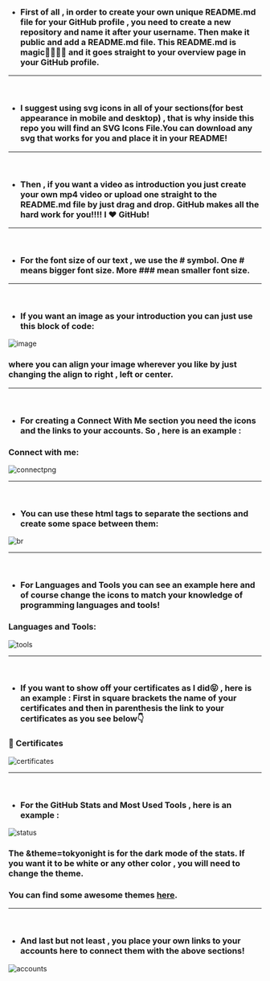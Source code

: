 * ### First of all , in order to create your own unique README.md file for your GitHub profile , you need to create a new repository and name it after your username. Then make it public and add a README.md file. This README.md is magic🧙‍♂️🧙‍♀️ and it goes straight to your overview page in your GitHub profile.

---
<br/>

* ### I suggest using svg icons in all of your sections(for best appearance in mobile and desktop) , that is why inside this repo you will find an SVG Icons File.You can download any svg that works for you and place it in your README!

---
<br/>

* ### Then , if you want a video as introduction you just create your own mp4 video or upload one straight to the README.md file by just drag and drop. GitHub makes all the hard work for you!!!! I ❤ GitHub!

---
<br/>

* ### For the font size of our text , we use the # symbol. One # means bigger font size. More ### mean smaller font size.

---
<br/>

* ### If you want an image as your introduction you can just use this block of code:
 
 ![image](https://user-images.githubusercontent.com/76062682/139349734-37522568-d514-4170-a18e-b7102d3f92a6.png)
 
 ### where you can align your image wherever you like by just changing the align to right , left or center.

---
<br/>

* ### For creating a Connect With Me section you need the icons and the links to your accounts. So , here is an example : 


### Connect with me:

![connectpng](https://user-images.githubusercontent.com/76062682/139349803-bb5e9117-9d54-4968-aee9-26236078b9d0.png)

---

<br/>

* ### You can use these html tags to separate the sections and create some space between them:

![br](https://user-images.githubusercontent.com/76062682/139349823-dfa3bfb0-504f-4408-9824-2c83b80e7ecf.png)

---

<br />



* ### For Languages and Tools you can see an example here and of course change the icons to match your knowledge of programming languages and tools!

### Languages and Tools:


![tools](https://user-images.githubusercontent.com/76062682/139349833-6d663bda-9e7c-4fe4-bc2f-5386eb2edab8.png)

---

<br/>

* ###  If you want to show off your certificates as I did😝 , here is an example : First in square brackets the name of your certificates and then in parenthesis the link to your certificates as you see below👇

### 📜 Certificates


![certificates](https://user-images.githubusercontent.com/76062682/139349857-b501b2cc-dde0-4cd8-b069-a5b7304cf4e6.png)


---

<br/>

* ### For the GitHub Stats and Most Used Tools , here is an example :


![status](https://user-images.githubusercontent.com/76062682/139349862-1a15c7ea-4da1-4843-aa87-bba211e094b6.png)


### The &theme=tokyonight is for the dark mode of the stats. If you want it to be white or any other color , you will need to change the theme.
### You can find some awesome themes [here](https://github.com/anuraghazra/github-readme-stats/blob/master/themes/README.md).

---
<br/>

* ### And last but not least , you place your own links to your accounts here to connect them with the above sections!

![accounts](https://user-images.githubusercontent.com/76062682/139349870-2b51ed9f-9220-4601-9ebc-de38b782a052.png)

